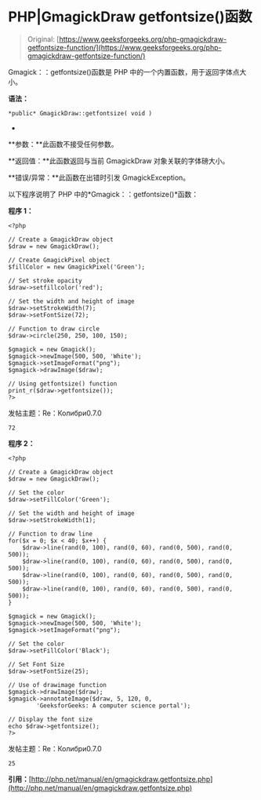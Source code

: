# PHP|GmagickDraw getfontsize()函数

> Original: [https://www.geeksforgeeks.org/php-gmagickdraw-getfontsize-function/](https://www.geeksforgeeks.org/php-gmagickdraw-getfontsize-function/)

Gmagick：：getfontsize()函数是 PHP 中的一个内置函数，用于返回字体点大小。

**语法：**

```
*public* GmagickDraw::getfontsize( void )
```

*
**参数：**此函数不接受任何参数。

**返回值：**此函数返回与当前 GmagickDraw 对象关联的字体磅大小。

**错误/异常：**此函数在出错时引发 GmagickException。

以下程序说明了 PHP 中的*Gmagick：：getfontsize()*函数：

**程序 1：**

```
<?php 

// Create a GmagickDraw object 
$draw = new GmagickDraw(); 

// Create GmagickPixel object 
$fillColor = new GmagickPixel('Green'); 

// Set stroke opacity
$draw->setfillcolor('red');

// Set the width and height of image 
$draw->setStrokeWidth(7); 
$draw->setFontSize(72); 

// Function to draw circle  
$draw->circle(250, 250, 100, 150); 

$gmagick = new Gmagick(); 
$gmagick->newImage(500, 500, 'White'); 
$gmagick->setImageFormat("png"); 
$gmagick->drawImage($draw); 

// Using getfontsize() function
print_r($draw->getfontsize());
?> 
```

发帖主题：Re：Колибри0.7.0

```
72
```

**程序 2：**

```
<?php 

// Create a GmagickDraw object 
$draw = new GmagickDraw();  

// Set the color
$draw->setFillColor('Green'); 

// Set the width and height of image 
$draw->setStrokeWidth(1); 

// Function to draw line
for($x = 0; $x < 40; $x++) {
    $draw->line(rand(0, 100), rand(0, 60), rand(0, 500), rand(0, 500));
    $draw->line(rand(0, 100), rand(0, 60), rand(0, 500), rand(0, 500));
    $draw->line(rand(0, 100), rand(0, 60), rand(0, 500), rand(0, 500));
    $draw->line(rand(0, 100), rand(0, 60), rand(0, 500), rand(0, 500));
}

$gmagick = new Gmagick(); 
$gmagick->newImage(500, 500, 'White'); 
$gmagick->setImageFormat("png"); 

// Set the color
$draw->setFillColor('Black'); 

// Set Font Size
$draw->setFontSize(25); 

// Use of drawimage function
$gmagick->drawImage($draw); 
$gmagick->annotateImage($draw, 5, 120, 0,
        'GeeksforGeeks: A computer science portal'); 

// Display the font size
echo $draw->getfontsize();
?> 
```

发帖主题：Re：Колибри0.7.0

```
25
```

**引用：**[http://php.net/manual/en/gmagickdraw.getfontsize.php](http://php.net/manual/en/gmagickdraw.getfontsize.php)